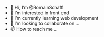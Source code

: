 - 👋 Hi, I’m @RomainSchaff
- 👀 I’m interested in front end
- 🌱 I’m currently learning web development
- 💞️ I’m looking to collaborate on ...
- 📫 How to reach me ...

<!---
RomainSchaff/RomainSchaff is a ✨ special ✨ repository because its `README.md` (this file) appears on your GitHub profile.
You can click the Preview link to take a look at your changes.
--->
